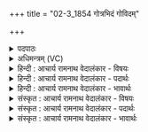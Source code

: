 +++
title = "02-3_1854 गोत्रभिदं गोविदम्"

+++
<details><summary>पदपाठः</summary>

गो꣣त्रभि꣡द꣢म्। गो꣣त्र। भि꣡द꣢꣯म्। गो꣣वि꣡द꣢म्। गो꣣। वि꣡द꣢꣯म्। व꣡ज्र꣢꣯बाहुम्। व꣡ज्र꣢꣯। बा꣣हुम्। ज꣡य꣢꣯न्तम्। अ꣡ज्म꣢꣯। प्र꣣मृण꣡न्त꣢म्। प्र꣣। मृण꣡न्त꣢꣯म्। ओ꣡ज꣢꣯सा। इ꣣म꣢म्। स꣣जाताः। स। जाताः। अ꣡नु꣢꣯। वी꣣रयध्वम्। इ꣡न्द्र꣢꣯म्। स꣣खायः। स। खायः। अ꣡नु꣢꣯। सम्। र꣣भध्वम्। १८५४।
</details>

<details><summary>अधिमन्त्रम् (VC)</summary>

- इन्द्रः
- अप्रतिरथ ऐन्द्रः
- त्रिष्टुप्
- धैवतः
</details>

<details><summary>हिन्दी : आचार्य रामनाथ वेदालंकार - विषयः</summary>

अब जीवात्मा के नेतृत्व में विजयलाभ करने के लिए वीरों को प्रोत्साहन देते हैं।
</details>

<details><summary>हिन्दी : आचार्य रामनाथ वेदालंकार - पदार्थः</summary>

पदार्थान्वयभाषाः -  (गोत्रभिदम्) अविद्या,अस्मिता आदि क्लेश रूप पर्वतों को तोड़नेवाले, (गोविदम्) विवेक-प्रकाश की किरणों को प्राप्त करनेवाले, (वज्रबाहुम्) अशुद्धि के क्षय तथा ज्ञान की दीप्ति के लिए यम,नियम,आसन,प्राणायाम,प्रत्याहार,धारणा,ध्यान,समाधि रूप वज्र को ग्रहण करनेवाले, (अज्म) देवासुरसङ्ग्राम को (जयन्तम्) जीतनेवाले, (अजोसा) बल से (प्रमृणन्तम्) आन्तरिक शत्रुओं को कुचलनेवाले (इमम् अनु) इस जीवात्मा का अनुसरण करके,हे (सजाताः) शरीर के साथ उत्पन्न मन,बुद्धि,प्राण,आदियो ! तुम (वीरयध्वम्) वीरता दिखाओ। हे (सखायः) मित्रो ! तुम (इन्द्रम् अनु) जीवात्मा का अनुसरण करते हुए (संरभध्वम्) वीरतापूर्ण कार्यों को आरम्भ करो ॥३॥
</details>

<details><summary>हिन्दी : आचार्य रामनाथ वेदालंकार - भावार्थः</summary>

भावार्थभाषाः -  शरीर के अन्दर जीवात्मा नाम का महापराक्रमी सेनापति पूरी रणसज्जा के साथ विद्यमान है,जिसे सब विघ्नों को पराजित करके देवासुरसङ्ग्राम में विजय पाना योग्य है ॥३॥
</details>

<details><summary>संस्कृत : आचार्य रामनाथ वेदालंकार - विषयः</summary>

अथ जीवात्मनो नेतृत्वे विजयलाभाय वीरान् प्रोत्साहयति।
</details>

<details><summary>संस्कृत : आचार्य रामनाथ वेदालंकार - पदार्थः</summary>

पदार्थान्वयभाषाः -  (गोत्रभिदम्) अविद्याऽस्मितादिक्लेशरूपपर्वतानां भेत्तारम्, (गोविदम्) विवेकप्रकाशरश्मीनां लब्धारम्, (वज्रबाहुम्) अशुद्धिक्षयार्थं ज्ञानदीप्त्यर्थं च गृहीतयमनियमासनप्राणायामप्रत्याहारधारणाध्यान-समाधिरूपवज्रम्, (अज्म) देवासुरसंग्रामम् (जयन्तं) विजयमानम्, (ओजसा) बलेन (प्रमृणन्तम्) आभ्यन्तरान् शत्रून् प्रहिंसन्तम् (इमम् अनु) एतं जीवात्मानम् अनुसृत्य,हे (सजाताः) देहे सहोत्पन्ना मनोबुद्धिप्राणादयः ! यूयम् (वीरयध्वम्) वीरतां प्रदर्शयत,हे (सखायः) सुहृदः यूयम् (इन्द्रम् अनु) जीवात्मानमनुसृत्य (संरभध्वम्) वीरकार्याणि प्रारभध्वम् ॥३॥२
</details>

<details><summary>संस्कृत : आचार्य रामनाथ वेदालंकार - भावार्थः</summary>

भावार्थभाषाः -  देहाभ्यन्तरे जीवो नाम महापराक्रमः सेनापतिः सम्पूर्णरणसज्जया सह समवस्थितोऽस्ति यः सर्वान् विघ्नान् पराजित्य देवासुरसंग्रामे विजयं लब्धुमर्हति ॥३॥
</details>